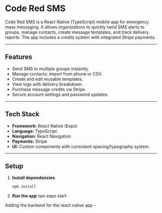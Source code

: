 # Code Red SMS

Code Red SMS is a React Native (TypeScript) mobile app for emergency mass messaging. It allows organizations to quickly send SMS alerts to groups, manage contacts, create message templates, and track delivery reports. The app includes a credits system with integrated Stripe payments.

---

## Features
- Send SMS to multiple groups instantly.
- Manage contacts: import from phone or CSV.
- Create and edit reusable templates.
- View logs with delivery breakdown.
- Purchase message credits via Stripe.
- Secure account settings and password updates.

---

## Tech Stack
- **Framework:** React Native (Expo)
- **Language:** TypeScript
- **Navigation:** React Navigation
- **Payments:** Stripe
- **UI:** Custom components with consistent spacing/typography system.

---

## Setup
1. **Install dependencies**
   ```bash
   npm install

2. **Run the app**
    npx expo start

Adding the backend for the react native app - 